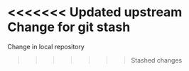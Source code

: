 <<<<<<< Updated upstream
Change for git stash
=======
Change in local repository
>>>>>>> Stashed changes

